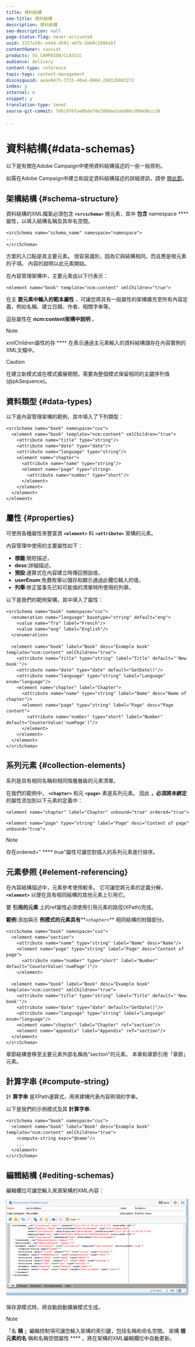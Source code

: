 ```yaml
---
title: 資料結構
seo-title: 資料結構
description: 資料結構
seo-description: null
page-status-flag: never-activated
uuid: 3327a38c-e44d-4581-a67b-bb60c1604a5f
contentOwner: sauviat
products: SG_CAMPAIGN/CLASSIC
audience: delivery
content-type: reference
topic-tags: content-management
discoiquuid: aeaa9475-3715-40a4-8864-29d126883272
index: y
internal: n
snippet: y
translation-type: tm+mt
source-git-commit: 7dbc876fae0bde78e3088ee1ab986cd09e9bcc38

---
```



# 資料結構{#data-schemas}

以下是有關在Adobe Campaign中使用資料結構描述的一些一般原則。

如需在Adobe Campaign中建立和設定資料結構描述的詳細資訊，請參 [閱此節](../../configuration/using/about-schema-edition.md)。

## 架構結構 {#schema-structure}

資料結構的XML檔案必須包含 **`<srcschema>`** 根元素，其中 **包含** namespace **** 屬性，以填入結構名稱及其命名空間。

```
<srcSchema name="schema_name" namespace="namespace">
...
</srcSchema>
```

方案的入口點是其主要元素。 很容易識別，因為它與結構相同，而且應是根元素的子項。 內容的說明以此元素開始。

在內容管理架構中，主要元素由以下行表示：

```
<element name="book" template="ncm:content" xmlChildren="true">
```

在主 **要元素中輸入的範本屬性** ，可讓您將具有一般屬性的架構擴充至所有內容定義，例如名稱、建立日期、作者、相關字串等。

這些屬性在 **ncm:content架構中說明** 。

>[!NOTE]
>
>xmlChildren屬性的存 **** 在表示通過主元素輸入的資料結構儲存在內容實例的XML文檔中。

>[!CAUTION]
>
>在建立新模式或在模式擴展期間，需要為整個模式保留相同的主鍵序列值(@pkSequence)。

## 資料類型 {#data-types}

以下是內容管理架構的範例，其中填入了下列類型：

```
<srcSchema name="book" namespace="cus">
  <element name="book" template="ncm:content" xmlChildren="true">
    <attribute name="title" type="string"/>
    <attribute name="date" type="date"/>
    <attribute name="language" type="string"/>
    <element name="chapter">
      <attribute name="name" type="string"/>
      <element name="page" type="string>
        <attribute name="number" type="short"/>
      </element>
    </element>
  </element>
</element>
```

## 屬性 {#properties}

可使用各種屬性來豐富資 **`<element>`** 料 **`<attribute>`** 架構的元素。

內容管理中使用的主要屬性如下：

* **標籤**:簡短描述，
* **desc**:詳細描述，
* **預設**:運算式在內容建立時傳回預設值，
* **userEnum**:免費枚舉以儲存和顯示通過此欄位輸入的值，
* **列舉**:修正當事先已知可能值的清單時所使用的列舉。

以下是我們的範例架構，其中填入了屬性：

```
<srcSchema name="book" namespace="cus">
  <enumeration name="language" basetype="string" default="eng">    
    <value name="fra" label="French"/>    
    <value name="eng" label="English"/>   
  </enumeration>

  <element name="book" label="Book" desc="Example book" template="ncm:content" xmlChildren="true">
    <attribute name="title" type="string" label="Title" default="'New book'"/>
    <attribute name="date" type="date" default="GetDate()"/>
    <attribute name="language" type="string" label="Language" enum="language"/>
    <element name="chapter" label="Chapter">
      <attribute name="name" type="string" label="Name" desc="Name of chapter"/>
      <element name="page" type="string" label="Page" desc="Page content">
        <attribute name="number" type="short" label="Number" default="CounterValue('numPage')"/>
      </element>
    </element>
  </element>
</srcSchema>
```

## 系列元素 {#collection-elements}

系列是具有相同名稱和相同階層層級的元素清單。

在我們的範例中， **`<chapter>`** 和元 **`<page>`** 素是系列元素。 因此 **，必須將未綁定** 的屬性添加到以下元素的定義中：

```
<element name="chapter" label="Chapter" unbound="true" ordered="true">
```

```
<element name="page" type="string" label="Page" desc="Content of page" unbound="true">
```

>[!NOTE]
>
>存在ordered=&quot; **** true&quot;屬性可讓您對插入的系列元素進行排序。

## 元素參照 {#element-referencing}

在內容結構描述中，元素參考使用較多。 它可讓您將元素的定義分解， **`<element>`** 以便在具有相同結構的其他元素上引用它。

要 **引用的元素** 上的ref屬性必須使用引用元素的路徑(XPath)完成。

**範例**:添加與示 **例模式的元素具有****`<chapter>`** 相同結構的附錄部分。

```
<srcSchema name="book" namespace="cus">
  <element name="section">
    <attribute name="name" type="string" label="Name" desc="Name"/>
    <element name="page" type="string" label="Page" desc="Content of page">
      <attribute name="number" type="short" label="Number" default="CounterValue('numPage')"/>
    </element>

  <element name="book" label="Book" desc="Example book" template="ncm:content" xmlChildren="true">
    <attribute name="title" type="string" label="Title" default="'New book'"/>
    <attribute name="date" type="date" default="GetDate()"/>
    <attribute name="language" type="string" label="Language" enum="language"/>
    <element name="chapter" label="Chapter" ref="section"/>
    <element name="appendix" label="Appendix" ref="section"/>
  </element>
</srcSchema>
```

章節結構會移至主要元素外部名稱為&quot;section&quot;的元素。 本章和章節引用「章節」元素。

## 計算字串 {#compute-string}

計 **算字串** 是XPath運算式，用來建構代表內容例項的字串。

以下是我們的示例模式及其 **計算字串**:

```
<srcSchema name="book" namespace="cus">
  <element name="book" label="Book" desc="Example book" template="ncm:content" xmlChildren="true">
    <compute-string expr="@name"/>
    ...
  </element>
</srcSchema>
```

## 編輯結構 {#editing-schemas}

編輯欄位可讓您輸入來源架構的XML內容：

![](assets/d_ncs_integration_schema_edition.png)

保存源模式時，將自動啟動擴展模式生成。

>[!NOTE]
>
>「名 **稱** 」編輯控制項可讓您輸入架構的索引鍵，包括名稱和命名空間。 架構 **根元素的名** 稱和名稱空間屬性 **** ，將在架構的XML編輯欄位中自動更新。
